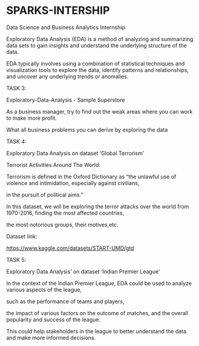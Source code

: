 # SPARKS-INTERSHIP

Data Science and Business Analytics Internship

Exploratory Data Analysis (EDA) is a method of analyzing and summarizing data sets to gain insights and understand the underlying structure of the data.

EDA typically involves using a combination of statistical techniques and visualization tools to explore the data, identify patterns and relationships, and uncover any underlying trends or anomalies.

TASK 3: 

Exploratory-Data-Analysis - Sample Superstore

As a business manager, try to find out the weak areas where you can work to make more profit.

What all business problems you can derive by exploring the data

TASK 4: 

Exploratory Data Analysis on dataset ‘Global Terrorism’ 

Terrorist Activities Around The World:

Terrorism is defined in the Oxford Dictionary as “the unlawful use of violence and intimidation, especially against civilians, 

in the pursuit of political aims.”

In this dataset, we will be exploring the terror attacks over the world from 1970-2016, finding the most affected countries, 

the most notorious groups, their motives,etc.

Dataset link:

https://www.kaggle.com/datasets/START-UMD/gtd

TASK 5: 

Exploratory Data Analysis’ on dataset ‘Indian Premier League’ 

In the context of the Indian Premier League, EDA could be used to analyze various aspects of the league, 

such as the performance of teams and players, 

the impact of various factors on the outcome of matches, and the overall popularity and success of the league.

This could help stakeholders in the league to better understand the data and make more informed decisions.
